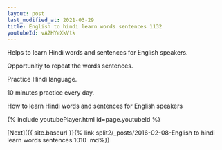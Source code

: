 ```yaml
---
layout: post
last_modified_at: 2021-03-29
title: English to hindi learn words sentences 1132 
youtubeId: vA2HYeXkVtk
---
```

 
 
Helps to learn Hindi words and sentences for English speakers.

Opportunitiy to repeat the words sentences. 

Practice Hindi language. 
 
10 minutes practice every day. 
 
How to learn Hindi words and sentences for English speakers 
 
{% include youtubePlayer.html id=page.youtubeId %}
 
 
[Next]({{ site.baseurl }}{% link  split2/_posts/2016-02-08-English to hindi learn words sentences 1010 .md%})
 
